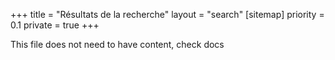+++
title = "Résultats de la recherche"
layout = "search"
[sitemap]
    priority = 0.1
private = true
+++

This file does not need to have content, check docs
